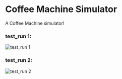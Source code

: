 # Coffee Machine Simulator

A Coffee Machine simulator!

### test_run 1:
![test_run 1](https://user-images.githubusercontent.com/54639928/185502648-9b294731-bc20-423b-b711-45be72eafe36.png)

### test_run 2:
![test_run 2](https://user-images.githubusercontent.com/54639928/185502655-71f2553c-45b6-4a15-b02a-960709381fad.png)

